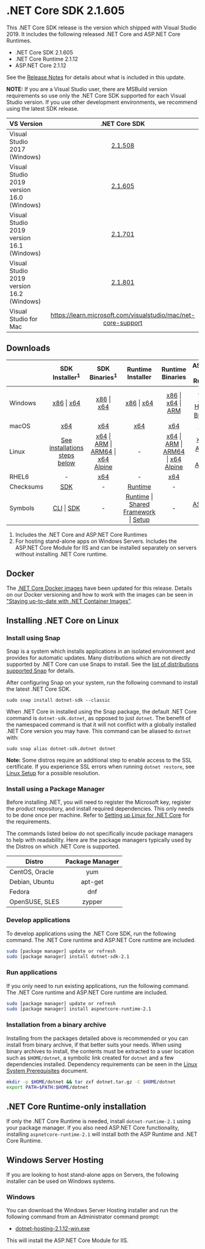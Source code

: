 # .NET Core SDK 2.1.605

This .NET Core SDK release is the version which shipped with Visual Studio 2019. It includes the following released .NET Core and ASP.NET Core Runtimes.

* .NET Core SDK 2.1.605
* .NET Core Runtime 2.1.12
* ASP.NET Core 2.1.12

See the [Release Notes](https://github.com/dotnet/core/blob/main/release-notes/2.1/2.1.12/2.1.12.md) for details about what is included in this update.

**NOTE:** If you are a Visual Studio user, there are MSBuild version requirements so use only the .NET Core SDK supported for each Visual Studio version. If you use other development environments, we recommend using the latest SDK release.

| VS Version | .NET Core SDK |
| :-- | :--: |
| Visual Studio 2017 (Windows) | [2.1.508](../2.1.12/2.1.12-download.md) |
| Visual Studio 2019 version 16.0 (Windows) | [2.1.605](#downloads) |
| Visual Studio 2019 version 16.1 (Windows) | [2.1.701](2.1.701-sdk-download.md) |
| Visual Studio 2019 version 16.2 (Windows) | [2.1.801](2.1.801-sdk-download.md) |
| Visual Studio for Mac | https://learn.microsoft.com/visualstudio/mac/net-core-support |

## Downloads
|           | SDK Installer<sup>1</sup>                        | SDK Binaries<sup>1</sup>                 | Runtime Installer                                        | Runtime Binaries                                 | ASP.NET Core Runtime           |
| --------- | :------------------------------------------:     | :----------------------:                 | :---------------------------:                            | :-------------------------:                      | :-----------------:            |
| Windows   | [x86][dotnet-sdk-win-x86.exe] \| [x64][dotnet-sdk-win-x64.exe] | [x86][dotnet-sdk-win-x86.zip] \| [x64][dotnet-sdk-win-x64.zip] | [x86][dotnet-runtime-win-x86.exe] \| [x64][dotnet-runtime-win-x64.exe] | [x86][dotnet-runtime-win-x86.zip] \| [x64][dotnet-runtime-win-x64.zip] \| [ARM][dotnet-runtime-win-arm.zip] | [x86][aspnetcore-runtime-win-x86.exe] \| [x64][aspnetcore-runtime-win-x64.exe] \| <br> [Hosting Bundle][dotnet-hosting-win.exe]<sup>2</sup> |
| macOS     | [x64][dotnet-sdk-osx-x64.pkg]  | [x64][dotnet-sdk-osx-x64.tar.gz]     | [x64][dotnet-runtime-osx-x64.pkg] | [x64][dotnet-runtime-osx-x64.tar.gz] | [x64][aspnetcore-runtime-osx-x64.tar.gz]<sup>1</sup>
| Linux     | [See installations steps below][linux-install]   | [x64][dotnet-sdk-linux-x64.tar.gz] \| [ARM][dotnet-sdk-linux-arm.tar.gz] \| [ARM64][dotnet-sdk-linux-arm64.tar.gz] \| [x64 Alpine][dotnet-sdk-linux-musl-x64.tar.gz] | - | [x64][dotnet-runtime-linux-x64.tar.gz] \| [ARM][dotnet-runtime-linux-arm.tar.gz] \| [ARM64][dotnet-runtime-linux-arm64.tar.gz] \| [x64 Alpine][dotnet-runtime-linux-musl-x64.tar.gz] | [x64][aspnetcore-runtime-linux-x64.tar.gz]<sup>1</sup>  \| [ARM][aspnetcore-runtime-linux-arm.tar.gz]<sup>1</sup> \| [x64 Alpine][aspnetcore-runtime-linux-musl-x64.tar.gz]<sup>1</sup> |
| RHEL6     | -                                                | [x64][dotnet-sdk-rhel.6-x64.tar.gz]                    | -                                                        | [x64][dotnet-runtime-rhel.6-x64.tar.gz] | - |
| Checksums | [SDK][checksums-sdk]                             | -                                        | [Runtime][checksums-runtime]                             | - | - |
| Symbols   | [CLI][cli216xx-symbols.zip] \| [SDK][dotnet-sdk-symbols.zip]  | -                                        | [Runtime][coreclr-symbols.zip] \| [Shared Framework][corefx-symbols.zip] \| [Setup][core-setup-symbols.zip] | - | [ASP.NET Core][aspnet-symbols.zip] |

1. Includes the .NET Core and ASP.NET Core Runtimes
2. For hosting stand-alone apps on Windows Servers. Includes the ASP.NET Core Module for IIS and can be installed separately on servers without installing .NET Core runtime.


## Docker

The [.NET Core Docker images](https://hub.docker.com/r/microsoft/dotnet/) have been updated for this release. Details on our Docker versioning and how to work with the images can be seen in ["Staying up-to-date with .NET Container Images"](https://devblogs.microsoft.com/dotnet/staying-up-to-date-with-net-container-images/).

## Installing .NET Core on Linux

### Install using Snap

Snap is a system which installs applications in an isolated environment and provides for automatic updates. Many distributions which are not directly supported by .NET Core can use Snaps to install. See the [list of distributions supported Snap](https://docs.snapcraft.io/installing-snapd/6735) for details.

After configuring Snap on your system, run the following command to install the latest .NET Core SDK.

`sudo snap install dotnet-sdk --classic`

When .NET Core in installed using the Snap package, the default .NET Core command is `dotnet-sdk.dotnet`, as opposed to just `dotnet`. The benefit of the namespaced command is that it will not conflict with a globally installed .NET Core version you may have. This command can be aliased to `dotnet` with:

`sudo snap alias dotnet-sdk.dotnet dotnet`

**Note:** Some distros require an additional step to enable access to the SSL certificate. If you experience SSL errors when running `dotnet restore`, see [Linux Setup](https://github.com/dotnet/core/blob/main/Documentation/linux-setup.md) for a possible resolution.

### Install using a Package Manager

Before installing .NET, you will need to register the Microsoft key, register the product repository, and install required dependencies. This only needs to be done once per machine. Refer to [Setting up Linux for .NET Core][linux-setup] for the requirements.

The commands listed below do not specifically incude package managers to help with readability. Here are the package managers typically used by the Distros on which .NET Core is supported.

| Distro | Package Manager  |
| ---             | :----:  |
| CentOS, Oracle  | yum     |
| Debian, Ubuntu  | apt-get |
| Fedora          | dnf     |
| OpenSUSE, SLES  | zypper  |

### Develop applications
To develop applications using the .NET Core SDK, run the following command. The .NET Core runtime and ASP.NET Core runtime are included.

```bash
sudo [package manager] update or refresh
sudo [package manager] install dotnet-sdk-2.1
```

### Run applications
If you only need to run existing applications, run the following command. The .NET Core runtime and ASP.NET Core runtime are included.

```bash
sudo [package manager] update or refresh
sudo [package manager] install aspnetcore-runtime-2.1
```

### Installation from a binary archive

Installing from the packages detailed above is recommended or you can install from binary archive, if that better suits your needs. When using binary archives to install, the contents must be extracted to a user location such as `$HOME/dotnet`, a symbolic link created for `dotnet` and a few dependencies installed. Dependency requirements can be seen in the [Linux System Prerequisites](https://github.com/dotnet/core/blob/main/Documentation/linux-prereqs.md) document.

```bash
mkdir -p $HOME/dotnet && tar zxf dotnet.tar.gz -C $HOME/dotnet
export PATH=$PATH:$HOME/dotnet
```

## .NET Core Runtime-only installation

If only the .NET Core Runtime is needed, install `dotnet-runtime-2.1` using your package manager. If you also need ASP.NET Core functionality, installing `aspnetcore-runtime-2.1` will install both the ASP Runtime and .NET Core Runtime.

## Windows Server Hosting

If you are looking to host stand-alone apps on Servers, the following installer can be used on Windows systems.

### Windows

You can download the Windows Server Hosting installer and run the following command from an Administrator command prompt:

* [dotnet-hosting-2.1.12-win.exe][dotnet-hosting-win.exe]

This will install the ASP.NET Core Module for IIS.

[blob-runtime]: https://dotnetcli.blob.core.windows.net/dotnet/Runtime/
[blob-sdk]: https://dotnetcli.blob.core.windows.net/dotnet/Sdk/
[release-notes]: https://github.com/dotnet/core/blob/main/release-notes/2.1/2.1.12/2.1.12.md

[//]: # ( Runtime 2.1.12)
[dotnet-runtime-linux-arm.tar.gz]: https://download.visualstudio.microsoft.com/download/pr/f759670e-1f8d-4f1a-8eb7-58b95f94c68c/69eca04ca138dc6c3caa160bd1b891d1/dotnet-runtime-2.1.12-linux-arm.tar.gz
[dotnet-runtime-linux-arm64.tar.gz]: https://download.visualstudio.microsoft.com/download/pr/b6ac0d5e-513c-416e-acf2-124a51551a1b/a34dea8d2abb62d29d4bf76a10b9dc30/dotnet-runtime-2.1.12-linux-arm64.tar.gz
[dotnet-runtime-linux-musl-x64.tar.gz]: https://download.visualstudio.microsoft.com/download/pr/467a6d37-d1a9-4640-8517-93a638e574a8/32c24faccb0d5460089dafc9babe0251/dotnet-runtime-2.1.12-linux-musl-x64.tar.gz
[dotnet-runtime-linux-x64.tar.gz]: https://download.visualstudio.microsoft.com/download/pr/2c78594a-dd2c-488e-b201-b7fd9b78ab00/5f2169b20fc704e069c336114ec653c5/dotnet-runtime-2.1.12-linux-x64.tar.gz
[dotnet-runtime-osx-x64.pkg]: https://download.visualstudio.microsoft.com/download/pr/f25e0161-ec20-46a7-87a7-881dbb6a04a1/a1d22440ce211d4e2e13203561c7d770/dotnet-runtime-2.1.12-osx-x64.pkg
[dotnet-runtime-osx-x64.tar.gz]: https://download.visualstudio.microsoft.com/download/pr/63ca131a-270d-427f-a85f-d328b160ef85/7ed226a80fedae75c6ef2a7f3090904b/dotnet-runtime-2.1.12-osx-x64.tar.gz
[dotnet-runtime-rhel.6-x64.tar.gz]: https://download.visualstudio.microsoft.com/download/pr/8716e3ad-f2b4-4d87-9133-61ded394a42f/89820fd294fa07616e8423534eced0cc/dotnet-runtime-2.1.12-rhel.6-x64.tar.gz
[dotnet-runtime-win-arm.zip]: https://download.visualstudio.microsoft.com/download/pr/db199ce9-e39d-4115-8d24-a42e440c4930/b3a30d1d6855f8b4c42844c31b373333/dotnet-runtime-2.1.12-win-arm.zip
[dotnet-runtime-win-x64.exe]: https://download.visualstudio.microsoft.com/download/pr/ddd9d981-872f-4b62-b942-cfbf9c7e0e60/cbfc51fb841d7398a5ad9acb50d4f8ee/dotnet-runtime-2.1.12-win-x64.exe
[dotnet-runtime-win-x64.zip]: https://download.visualstudio.microsoft.com/download/pr/dcf8c839-2ffd-4677-9b29-4af9c44e170e/59de767034f66051fe6eab61fa757be1/dotnet-runtime-2.1.12-win-x64.zip
[dotnet-runtime-win-x86.exe]: https://download.visualstudio.microsoft.com/download/pr/0fd34b03-08ed-44ec-9761-308717c7fd27/7556f134a19420dbe781b44a13c4d666/dotnet-runtime-2.1.12-win-x86.exe
[dotnet-runtime-win-x86.zip]: https://download.visualstudio.microsoft.com/download/pr/3c85a8f2-2d5c-4a42-811b-2e89f04151a8/7583d56dcd286c7112781125c9fca215/dotnet-runtime-2.1.12-win-x86.zip

[//]: # ( ASP 2.1.12)
[aspnetcore-runtime-linux-arm.tar.gz]: https://download.visualstudio.microsoft.com/download/pr/66039441-8e90-47e9-ac2e-74ad0e8d2174/c26b37f6d82e2a96751c85ff48727d6f/aspnetcore-runtime-2.1.12-linux-arm.tar.gz
[aspnetcore-runtime-linux-musl-x64.tar.gz]: https://download.visualstudio.microsoft.com/download/pr/dc2bad3f-7ebc-4579-990a-52e16dff204b/260ce8c864f201717dfe75f4146c3b40/aspnetcore-runtime-2.1.12-linux-musl-x64.tar.gz
[aspnetcore-runtime-linux-x64.tar.gz]: https://download.visualstudio.microsoft.com/download/pr/c1b620fe-7d8e-4685-b6ae-82b444dbc7a7/3d5610f0607da49ee014c61c6cd4e9af/aspnetcore-runtime-2.1.12-linux-x64.tar.gz
[aspnetcore-runtime-osx-x64.tar.gz]: https://download.visualstudio.microsoft.com/download/pr/90ed1613-140d-4daf-9edd-7037bea2116c/cbc63e0e394727de0460ddddd3dcf58a/aspnetcore-runtime-2.1.12-osx-x64.tar.gz
[aspnetcore-runtime-win-x64.exe]: https://download.visualstudio.microsoft.com/download/pr/de023b91-4177-4e0b-9941-40f2e44d5408/ea7705ae5993202807ad98dcf7b8ddf7/aspnetcore-runtime-2.1.12-win-x64.exe
[aspnetcore-runtime-win-x64.zip]: https://download.visualstudio.microsoft.com/download/pr/3e6c7d2d-3ca9-49ff-8168-bd85c88e4138/eeca26ac5189c66f044c3a0a462e1409/aspnetcore-runtime-2.1.12-win-x64.zip
[aspnetcore-runtime-win-x86.exe]: https://download.visualstudio.microsoft.com/download/pr/d8b36b96-890f-4207-9418-565fa6e7b64f/775b6912b82886fdb7be25b63a47bc57/aspnetcore-runtime-2.1.12-win-x86.exe
[aspnetcore-runtime-win-x86.zip]: https://download.visualstudio.microsoft.com/download/pr/dbd566a6-3629-45bf-804f-79e86d6c6a93/ed8a595e8db40013264f8f304423ed6a/aspnetcore-runtime-2.1.12-win-x86.zip
[dotnet-hosting-win.exe]: https://download.visualstudio.microsoft.com/download/pr/eebd54bc-c3a2-4580-bb29-b35c1c5ffa92/22ffe5649861167d3d5728d3cb4b10a1/dotnet-hosting-2.1.12-win.exe

[//]: # ( SDK 2.1.605 )
[dotnet-sdk-linux-arm.tar.gz]: https://download.visualstudio.microsoft.com/download/pr/9798887b-e97d-4060-b394-559d628c9d56/381168643c6732c4783085fab9276642/dotnet-sdk-2.1.605-linux-arm.tar.gz
[dotnet-sdk-linux-arm64.tar.gz]: https://download.visualstudio.microsoft.com/download/pr/4decb5c6-c33d-43d3-a6fb-a15ce2fe23ae/2da1594d7862f4e39eb83fe7fed68cbe/dotnet-sdk-2.1.605-linux-arm64.tar.gz
[dotnet-sdk-linux-musl-x64.tar.gz]: https://download.visualstudio.microsoft.com/download/pr/b23de502-5a79-407e-a416-9b39cdb28f0e/5b27f728613be1fdfb2951dc20ff3988/dotnet-sdk-2.1.605-linux-musl-x64.tar.gz
[dotnet-sdk-linux-x64.tar.gz]: https://download.visualstudio.microsoft.com/download/pr/4186a794-4d37-4dd2-8339-c9edad5d1cb4/95e57aea5fa53fc2c77ef31471e6f9bd/dotnet-sdk-2.1.605-linux-x64.tar.gz
[dotnet-sdk-osx-x64.pkg]: https://download.visualstudio.microsoft.com/download/pr/e7498f51-5cd5-4105-8c89-16b1b5c239f2/fcd466040543683ba56de40526c6e8c0/dotnet-sdk-2.1.605-osx-x64.pkg
[dotnet-sdk-osx-x64.tar.gz]: https://download.visualstudio.microsoft.com/download/pr/36e13a38-3e43-4ca4-93f8-1fcce87d8c23/f38131d1911506fc0a70bc28747882b8/dotnet-sdk-2.1.605-osx-x64.tar.gz
[dotnet-sdk-rhel.6-x64.tar.gz]: https://download.visualstudio.microsoft.com/download/pr/f0c0ccf9-59d2-4b8e-8f1c-3770d605e010/7ac06266a6ce0ece62ad5ef15608c356/dotnet-sdk-2.1.605-rhel.6-x64.tar.gz
[dotnet-sdk-win-x64.exe]: https://download.visualstudio.microsoft.com/download/pr/9b316aec-6b1d-4e3d-bfb5-6cebbc9405a1/e1aec68f86cfe3c5751766fafdf26d22/dotnet-sdk-2.1.605-win-x64.exe
[dotnet-sdk-win-x64.zip]: https://download.visualstudio.microsoft.com/download/pr/055a122e-5711-4375-8151-4560af2bdaae/95a03780b6ba964920f475905989e24e/dotnet-sdk-2.1.605-win-x64.zip
[dotnet-sdk-win-x86.exe]: https://download.visualstudio.microsoft.com/download/pr/162a2a5b-2938-41a3-926d-9a8933e913c6/0cd0e082e22ca5205ea8da34b92d9cec/dotnet-sdk-2.1.605-win-x86.exe
[dotnet-sdk-win-x86.zip]: https://download.visualstudio.microsoft.com/download/pr/b7914a3a-fb8f-4087-8320-0d509fbe7595/efef3ed55295fd60d4b776c47e6039b9/dotnet-sdk-2.1.605-win-x86.zip

[//]: # ( Symbols )
[aspnet-symbols.zip]: https://download.visualstudio.microsoft.com/download/pr/9b6a0892-903d-4b68-aaf0-8b9479c27ea3/a2431f48b4080c8110a266acbff1b875/aspnet-2.1.12-symbols.zip
[cli215xx-symbols.zip]: https://download.visualstudio.microsoft.com/download/pr/b2827643-f988-4be5-9fab-e138abfeb943/61396a618cf18e01c265f76b0163e4ef/cli215xx-2.1.12-symbols.zip
[cli216xx-symbols.zip]: https://download.visualstudio.microsoft.com/download/pr/6efc74cb-8901-4cf5-825e-67b7e90fc41f/c03c4bb19edc4dea072c5b8b0b6b1bd4/cli216xx-2.1.12-symbols.zip
[cli217xx-symbols.zip]: https://download.visualstudio.microsoft.com/download/pr/97244428-1e08-444e-930a-f9b6ccc08863/e80424a203118e63b5b4033df48396dd/cli217xx-2.1.12-symbols.zip
[core-setup-symbols.zip]: https://download.visualstudio.microsoft.com/download/pr/b992d510-45cc-4d55-8bd6-9cd67b5d5dde/b719f8b5e4a497b9a1448008cf9a2631/core-setup-2.1.12-symbols.zip
[coreclr-symbols.zip]: https://download.visualstudio.microsoft.com/download/pr/e5ab8e45-a8ee-4445-bb67-ef489bb5f67d/c3b1272e7d2e7048900e9b1b9d0bd8e9/coreclr-2.1.12-symbols.zip
[corefx-symbols.zip]: https://download.visualstudio.microsoft.com/download/pr/d288a4e6-535e-4166-b366-255432094f24/7305738b4ca3aa8de98e35357fa36636/corefx-2.1.12-symbols.zip
[dotnet-sdk-symbols.zip]: https://download.visualstudio.microsoft.com/download/pr/895223a7-e490-44ab-b7b0-46c510ccb51b/1438cae050d6fabcfdf08caf346500bf/dotnet-sdk-2.1.12-symbols.zip

[checksums-runtime]: https://dotnetcli.blob.core.windows.net/dotnet/checksums/2.1.12-runtime-sha.txt
[checksums-sdk]: https://dotnetcli.blob.core.windows.net/dotnet/checksums/2.1.701-sdk-sha.txt

[linux-install]: https://learn.microsoft.com/dotnet/core/install/linux
[linux-setup]: https://github.com/dotnet/core/blob/main/Documentation/linux-setup.md

[dotnet-blog]: https://devblogs.microsoft.com/dotnet/
